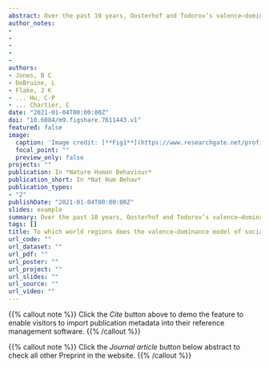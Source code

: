 ```yaml
---
abstract: Over the past 10 years, Oosterhof and Todorov’s valence–dominance model has emerged as the most prominent account of how people evaluate faces on social dimensions. In this model, two dimensions (valence and dominance) underpin social judgements of faces. Because this model has primarily been developed and tested in Western regions, it is unclear whether these findings apply to other regions. We addressed this question by replicating Oosterhof and Todorov’s methodology across 11 world regions, 41 countries and 11,570 participants. When we used Oosterhof and Todorov’s original analysis strategy, the valence–dominance model generalized across regions. When we used an alternative methodology to allow for correlated dimensions, we observed much less generalization. Collectively, these results suggest that, while the valence–dominance model generalizes very well across regions when dimensions are forced to be orthogonal, regional differences are revealed when we use different extraction methods and correlate and rotate the dimension reduction solution.
author_notes:
- 
- 
- 
- 
- 
authors:
- Jones, B C
- DeBruine, L
- Flake, J K
- ... Hu, C-P
- ... Chartier, C
date: "2021-01-04T00:00:00Z"
doi: "10.6084/m9.figshare.7611443.v1"
featured: false
image:
  caption: 'Image credit: [**Fig1**](https://www.researchgate.net/profile/Jackson-Lu-2/publication/348250044/figure/tbl4/AS:982184630448130@1611182472068/Factor-congruence-for-each-regions-PCa.png)'
  focal_point: ""
  preview_only: false
projects: ""
publication: In *Nature Human Behaviour*
publication_short: In *Nat Hum Behav*
publication_types: 
- "2"
publishDate: "2021-01-04T00:00:00Z"
slides: example
summary: Over the past 10 years, Oosterhof and Todorov’s valence–dominance model has emerged as the most prominent account of how people evaluate faces on social dimensions. In this model, two dimensions (valence and dominance) underpin social judgements of faces. 
tags: []
title: To which world regions does the valence–dominance model of social perception apply?
url_code: ""
url_dataset: ""
url_pdf: ""
url_poster: ""
url_project: ""
url_slides: ""
url_source: ""
url_video: ""
---
```


{{% callout note %}}
Click the _Cite_ button above to demo the feature to enable visitors to import publication metadata into their reference management software.
{{% /callout %}}

{{% callout note %}}
Click the _Journal article_ button below abstract to check all other Preprint in the website.
{{% /callout %}}
